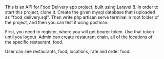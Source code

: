 This is an API for Food Delivery app project, built using Laravel 8.
In order to start this project, clone it.
Create the given mysql database that i uploaded as "food_delivery.sql".
Then write php artisan serve terminal in root folder of the project, and then you can test it using postman.

First, you need to register, where you will get bearer token. Use that token until you logout. 
Admin can create restaurant chain, all of the locations of the specific restaurant, food.

User can see restaurants, food, locations, rate and order food.
